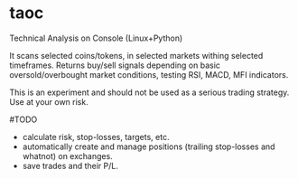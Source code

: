 # taoc
Technical Analysis on Console (Linux+Python)

It scans selected coins/tokens, in selected markets withing selected timeframes.
Returns buy/sell signals depending on basic oversold/overbought market conditions, testing RSI, MACD, MFI indicators.

This is an experiment and should not be used as a serious trading strategy. Use at your own risk.


#TODO
- calculate risk, stop-losses, targets, etc.
- automatically create and manage positions (trailing stop-losses and whatnot) on exchanges.
- save trades and their P/L.